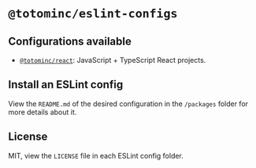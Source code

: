 # `@totominc/eslint-configs`

## Configurations available

- [`@totominc/react`](https://github.com/TotomInc/eslint-configs/tree/master/packages/eslint-config-react): JavaScript + TypeScript React projects.

## Install an ESLint config

View the `README.md` of the desired configuration in the `/packages` folder for more details about it.

## License

MIT, view the `LICENSE` file in each ESLint config folder.
